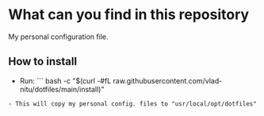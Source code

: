 # What can you find in this repository	
My personal configuration file.
## How to install 
- Run: ```
bash -c "$(curl -#fL raw.githubusercontent.com/vlad-nitu/dotfiles/main/install)"
```
- This will copy my personal config. files to "usr/local/opt/dotfiles"  
